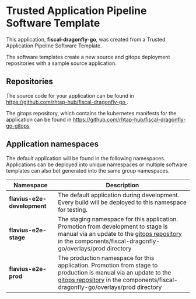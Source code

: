 # Trusted Application Pipeline Software Template

This application, **fiscal-dragonfly-go**, was created from a Trusted Application Pipeline Software Template.

The software templates create a new source and gitops deployment repositories with a sample source application. 

## Repositories

The source code for your application can be found in [https://github.com/rhtap-hub/fiscal-dragonfly-go ](https://github.com/rhtap-hub/fiscal-dragonfly-go ).
 
The gitops repository, which contains the kubernetes manifests for the application can be found in 
[https://github.com/rhtap-hub/fiscal-dragonfly-go-gitops ](https://github.com/rhtap-hub/fiscal-dragonfly-go-gitops ) 

## Application namespaces 

The default application will be found in the following namespaces. Applications can be deployed into unique namespaces or multiple software templates can also bet generated into the same group namespaces.  

|  Namespace   |  Description   |  
| -------- | -------- |   
| **flavius-e2e-development** | The default application during development. Every build will be deployed to this namespace for testing. | 
| **flavius-e2e-stage** | The staging namespace for this application. Promotion from development to stage is manual via an update to the [gitops repository](https://github.com/rhtap-hub/fiscal-dragonfly-go-gitops ) in the components/fiscal-dragonfly-go/overlays/prod directory |  
| **flavius-e2e-prod** | The production namespace for this application. Promotion from stage to production is manual via an update to the [gitops repository](https://github.com/rhtap-hub/fiscal-dragonfly-go-gitops ) in the components/fiscal-dragonfly-go/overlays/prod directory | 